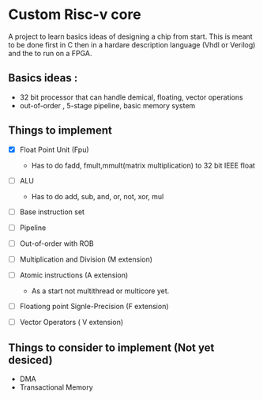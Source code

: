 # Custom Risc-v core 

A project to learn basics ideas of designing a chip from start. 
This is meant to be done first in C then in a hardare description language
(Vhdl or Verilog) and the to run on a FPGA.

## Basics ideas : 
- 32 bit processor that can handle demical, floating, vector operations
- out-of-order , 5-stage pipeline, basic memory system 

## Things to implement
- [x] Float Point Unit (Fpu) 
  - Has to do fadd, fmult,mmult(matrix multiplication) to 32 bit IEEE float
- [ ] ALU 
  - Has to do add, sub, and, or, not, xor, mul
- [ ] Base instruction set
- [ ] Pipeline
- [ ] Out-of-order with ROB
- [ ] Multiplication and Division (M extension)
- [ ] Atomic instructions (A extension)
  - As a start not multithread or multicore yet.
- [ ] Floationg point Signle-Precision (F extension)
- [ ] Vector Operators ( V extension) 


## Things to consider to implement (Not yet desiced) 
- DMA
- Transactional Memory

